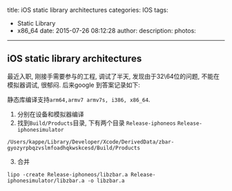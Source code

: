title: iOS static library architectures
categories: IOS
tags:
  - Static Library
  - x86_64
date: 2015-07-26 08:12:28
author:
description:
photos:
---

## iOS static library architectures

最近入职, 刚接手需要参与的工程, 调试了半天, 发现由于32\64位的问题, 不能在模拟器调试, 很郁闷. 后来google 到答案记录如下:

静态库编译支持`arm64,armv7 armv7s, i386, x86_64`.

1) 分别在设备和模拟器编译
2) 找到`Build/Products`目录, 下有两个目录 `Release-iphoneos`  `Release-iphonesimulator`

```
/Users/kappe/Library/Developer/Xcode/DerivedData/zbar-gyozyrpbqzvslmfoadhqkwskcesd/Build/Products
```

3) 合并
```
lipo -create Release-iphoneos/libzbar.a Release-iphonesimulator/libzbar.a -o libzbar.a
```
